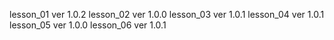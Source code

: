 lesson_01 ver 1.0.2
lesson_02 ver 1.0.0
lesson_03 ver 1.0.1
lesson_04 ver 1.0.1
lesson_05 ver 1.0.0
lesson_06 ver 1.0.1
